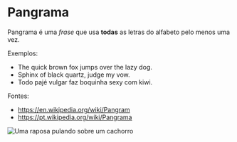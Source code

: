 # Pangrama

Pangrama é uma *frase* que usa **todas** as letras do alfabeto pelo menos uma vez.

Exemplos:
- The quick brown fox jumps over the lazy dog.
- Sphinx of black quartz, judge my vow.
- Todo pajé vulgar faz boquinha sexy com kiwi.

Fontes:
- <https://en.wikipedia.org/wiki/Pangram>
- <https://pt.wikipedia.org/wiki/Pangrama>

![Uma raposa pulando sobre um cachorro](https://upload.wikimedia.org/wikipedia/commons/8/80/Fox_Jumping_Over_A_Dog_in_Signaling_for_Boys.png)
